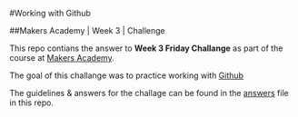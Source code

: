 #Working with Github

##Makers Academy | Week 3 | Challenge


This repo contians the answer to __Week 3 Friday Challange__ as part 
of the course at [Makers Academy](http://www.makersacademy.com/).

The goal of this challange was to practice working with [Github](http://github.com)

The guidelines &amp; answers for the challage can be found in the [answers]() file in this
repo.

